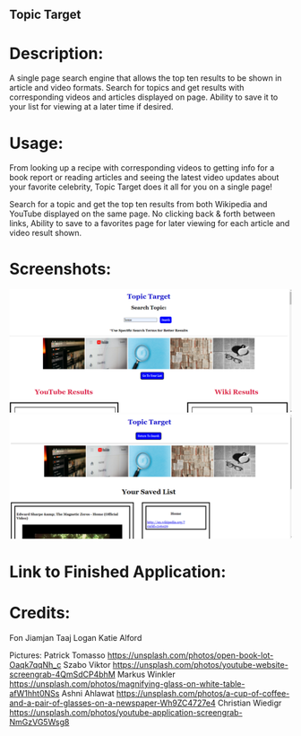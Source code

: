 ## Topic Target

# Description:
A single page search engine that allows the top ten results to be shown in article and video formats. Search for topics and get results with corresponding videos and articles displayed on page. Ability to save it to your list for viewing at a later time if desired. 

# Usage:
From looking up a recipe with corresponding videos to getting info for a book report or reading articles and seeing the latest video updates about your favorite celebrity, Topic Target does it all for you on a single page!

Search for a topic and get the top ten results from both Wikipedia and YouTube displayed on the same page. No clicking back & forth between links, Ability to save to a favorites page for later viewing for each article and video result shown. 

# Screenshots:

![screenshot for links to more information](./assets/ttupdate.png)
<br>
![screenshot for links to more information](./assets/saved%20list.png)

# Link to Finished Application:

# Credits:

Fon Jiamjan
Taaj Logan
Katie Alford

Pictures:
Patrick Tomasso https://unsplash.com/photos/open-book-lot-Oaqk7qqNh_c
Szabo Viktor https://unsplash.com/photos/youtube-website-screengrab-4QmSdCP4bhM
Markus Winkler https://unsplash.com/photos/magnifying-glass-on-white-table-afW1hht0NSs
Ashni Ahlawat https://unsplash.com/photos/a-cup-of-coffee-and-a-pair-of-glasses-on-a-newspaper-Wh9ZC4727e4
Christian Wiedigr https://unsplash.com/photos/youtube-application-screengrab-NmGzVG5Wsg8


